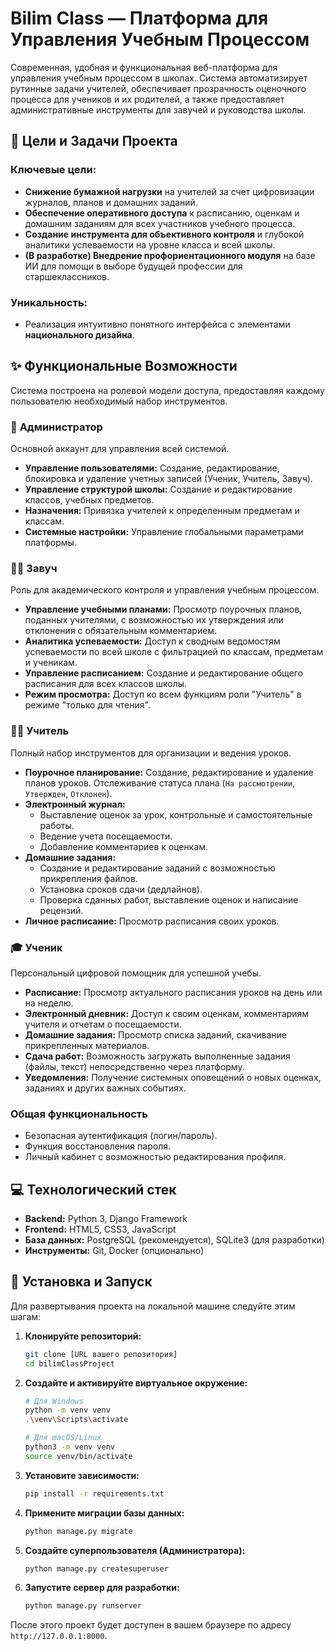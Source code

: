 # Bilim Class — Платформа для Управления Учебным Процессом


Современная, удобная и функциональная веб-платформа для управления учебным процессом в школах. Система автоматизирует рутинные задачи учителей, обеспечивает прозрачность оценочного процесса для учеников и их родителей, а также предоставляет административные инструменты для завучей и руководства школы.

## 🎯 Цели и Задачи Проекта

### Ключевые цели:
*   **Снижение бумажной нагрузки** на учителей за счет цифровизации журналов, планов и домашних заданий.
*   **Обеспечение оперативного доступа** к расписанию, оценкам и домашним заданиям для всех участников учебного процесса.
*   **Создание инструмента для объективного контроля** и глубокой аналитики успеваемости на уровне класса и всей школы.
*   **(В разработке) Внедрение профориентационного модуля** на базе ИИ для помощи в выборе будущей профессии для старшеклассников.

### Уникальность:
*   Реализация интуитивно понятного интерфейса с элементами **национального дизайна**.

## ✨ Функциональные Возможности

Система построена на ролевой модели доступа, предоставляя каждому пользователю необходимый набор инструментов.

### 👤 **Администратор**
Основной аккаунт для управления всей системой.
-   **Управление пользователями:** Создание, редактирование, блокировка и удаление учетных записей (Ученик, Учитель, Завуч).
-   **Управление структурой школы:** Создание и редактирование классов, учебных предметов.
-   **Назначения:** Привязка учителей к определенным предметам и классам.
-   **Системные настройки:** Управление глобальными параметрами платформы.

### 👩‍🏫 **Завуч**
Роль для академического контроля и управления учебным процессом.
-   **Управление учебными планами:** Просмотр поурочных планов, поданных учителями, с возможностью их утверждения или отклонения с обязательным комментарием.
-   **Аналитика успеваемости:** Доступ к сводным ведомостям успеваемости по всей школе с фильтрацией по классам, предметам и ученикам.
-   **Управление расписанием:** Создание и редактирование общего расписания для всех классов школы.
-   **Режим просмотра:** Доступ ко всем функциям роли "Учитель" в режиме "только для чтения".

### 👨‍🏫 **Учитель**
Полный набор инструментов для организации и ведения уроков.
-   **Поурочное планирование:** Создание, редактирование и удаление планов уроков. Отслеживание статуса плана (`На рассмотрении`, `Утвержден`, `Отклонен`).
-   **Электронный журнал:**
    -   Выставление оценок за урок, контрольные и самостоятельные работы.
    -   Ведение учета посещаемости.
    -   Добавление комментариев к оценкам.
-   **Домашние задания:**
    -   Создание и редактирование заданий с возможностью прикрепления файлов.
    -   Установка сроков сдачи (дедлайнов).
    -   Проверка сданных работ, выставление оценок и написание рецензий.
-   **Личное расписание:** Просмотр расписания своих уроков.

### 🎓 **Ученик**
Персональный цифровой помощник для успешной учебы.
-   **Расписание:** Просмотр актуального расписания уроков на день или на неделю.
-   **Электронный дневник:** Доступ к своим оценкам, комментариям учителя и отчетам о посещаемости.
-   **Домашние задания:** Просмотр списка заданий, скачивание прикрепленных материалов.
-   **Сдача работ:** Возможность загружать выполненные задания (файлы, текст) непосредственно через платформу.
-   **Уведомления:** Получение системных оповещений о новых оценках, заданиях и других важных событиях.

### Общая функциональность
-   Безопасная аутентификация (логин/пароль).
-   Функция восстановления пароля.
-   Личный кабинет с возможностью редактирования профиля.

## 💻 Технологический стек

-   **Backend:** Python 3, Django Framework
-   **Frontend:** HTML5, CSS3, JavaScript
-   **База данных:** PostgreSQL (рекомендуется), SQLite3 (для разработки)
-   **Инструменты:** Git, Docker (опционально)

## 🚀 Установка и Запуск

Для развертывания проекта на локальной машине следуйте этим шагам:

1.  **Клонируйте репозиторий:**
    ```bash
    git clone [URL вашего репозитория]
    cd bilimClassProject
    ```

2.  **Создайте и активируйте виртуальное окружение:**
    ```bash
    # Для Windows
    python -m venv venv
    .\venv\Scripts\activate

    # Для macOS/Linux
    python3 -m venv venv
    source venv/bin/activate
    ```

3.  **Установите зависимости:**
    ```bash
    pip install -r requirements.txt
    ```

4.  **Примените миграции базы данных:**
    ```bash
    python manage.py migrate
    ```

5.  **Создайте суперпользователя (Администратора):**
    ```bash
    python manage.py createsuperuser
    ```

6.  **Запустите сервер для разработки:**
    ```bash
    python manage.py runserver
    ```

После этого проект будет доступен в вашем браузере по адресу `http://127.0.0.1:8000`.
